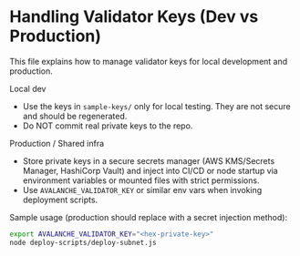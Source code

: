 # Handling Validator Keys (Dev vs Production)

This file explains how to manage validator keys for local development and production.

Local dev

- Use the keys in `sample-keys/` only for local testing. They are not secure and should be regenerated.
- Do NOT commit real private keys to the repo.

Production / Shared infra

- Store private keys in a secure secrets manager (AWS KMS/Secrets Manager, HashiCorp Vault) and inject into CI/CD or node startup via environment variables or mounted files with strict permissions.
- Use `AVALANCHE_VALIDATOR_KEY` or similar env vars when invoking deployment scripts.

Sample usage (production should replace with a secret injection method):

```bash
export AVALANCHE_VALIDATOR_KEY="<hex-private-key>"
node deploy-scripts/deploy-subnet.js
```
